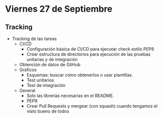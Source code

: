 # Viernes 27 de Septiembre
## Tracking

- Tracking de las tareas
  - CI/CD
    - Configuración básica de CI/CD para ejecutar check estilo PEP8
    - Crear estructura de directorios para ejecución de las pruebas unitarias y de integración
  - Obtención de datos de GitHub
  - Gráficos
    - Esquemas: buscar cómo obtenerlos o usar plantillas.
    - Test unitarios
    - Test de integración
  - General
    - Solo las librerías necesarias en el README.
    - PEP8
    - Crear Pull Requests y mergear (con squash) cuando tengamos el visto bueno de todos
